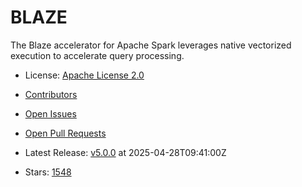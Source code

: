 # BLAZE

The Blaze accelerator for Apache Spark leverages native vectorized execution to accelerate query processing.
- License: [Apache License 2.0](https://spdx.org/licenses/Apache-2.0.html)

- [Contributors](https://github.com/kwai/blaze/graphs/contributors)
- [Open Issues](https://github.com/kwai/blaze/issues?q=sort%3Aupdated-desc+is%3Aissue+is%3Aopen)
- [Open Pull Requests](https://github.com/kwai/blaze/pulls?q=sort%3Aupdated-desc+is%3Apr+is%3Aopen)
- Latest Release: [v5.0.0](https://github.com/apache/auron/releases/tag/v5.0.0) at 2025-04-28T09:41:00Z

- Stars: [1548](https://github.com/kwai/blaze/stargazers)

